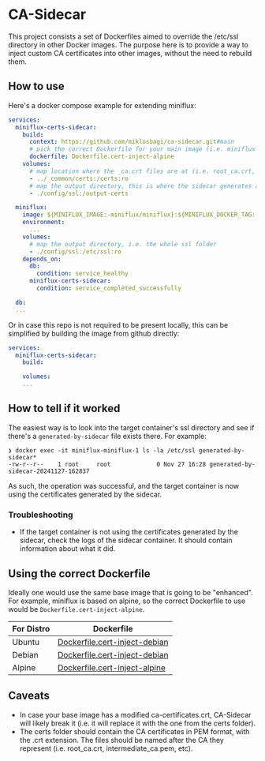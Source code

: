 # CA-Sidecar
This project consists a set of Dockerfiles aimed to override the /etc/ssl directory in other Docker images.
The purpose here is to provide a way to inject custom CA certificates into other images, without the need to rebuild them.

## How to use
Here's a docker compose example for extending miniflux:

```yaml
services:
  miniflux-certs-sidecar:
    build:
      context: https://github.com/miklosbagi/ca-sidecar.git#main
      # pick the correct Dockerfile for your main image (i.e. miniflux runs in alpine, so we use the alpine Dockerfile)
      dockerfile: Dockerfile.cert-inject-alpine
    volumes:
      # map location where the _ca.crt files are at (i.e. root_ca.crt, intermediate_ca.pem, etc)
      - ../_common/certs:/certs:ro
      # map the output directory, this is where the sidecar generates all the ssl certs, and makes your target container simply suck it up as-is.
      - ./config/ssl:/output-certs

  miniflux:
    image: ${MINIFLUX_IMAGE:-miniflux/miniflux}:${MINIFLUX_DOCKER_TAG:-distroless}
    environment:
      ...
    volumes:
      # map the output directory, i.e. the whole ssl folder
      - ./config/ssl:/etc/ssl:ro
    depends_on:
      db:
        condition: service_healthy
      miniflux-certs-sidecar:
        condition: service_completed_successfully

  db:
  ...
```

Or in case this repo is not required to be present locally, this can be simplified by building the image from github directly:

```yaml
services:
  miniflux-certs-sidecar:
    build:

    volumes:
    ...
```

## How to tell if it worked
The easiest way is to look into the target container's ssl directory and see if there's a `generated-by-sidecar` file exists there. For example:
```
❯ docker exec -it miniflux-miniflux-1 ls -la /etc/ssl generated-by-sidecar*
-rw-r--r--    1 root     root             0 Nov 27 16:28 generated-by-sidecar-20241127-162837
```

As such, the operation was successful, and the target container is now using the certificates generated by the sidecar.

### Troubleshooting
- If the target container is not using the certificates generated by the sidecar, check the logs of the sidecar container. It should contain information about what it did.

## Using the correct Dockerfile
Ideally one would use the same base image that is going to be "enhanced". For example, miniflux is based on alpine, so the correct Dockerfile to use would be `Dockerfile.cert-inject-alpine`.

| For Distro | Dockerfile |
-------------|------------|
| Ubuntu | [Dockerfile.cert-inject-debian](./Dockerfile.cert-inject-debian) |
| Debian | [Dockerfile.cert-inject-debian](./Dockerfile.cert-inject-debian) |
| Alpine | [Dockerfile.cert-inject-alpine](./Dockerfile.cert-inject-alpine) |

## Caveats
- In case your base image has a modified ca-certificates.crt, CA-Sidecar will likely break it (i.e. it will replace it with the one from the certs folder).
- The certs folder should contain the CA certificates in PEM format, with the .crt extension. The files should be named after the CA they represent (i.e. root_ca.crt, intermediate_ca.pem, etc).